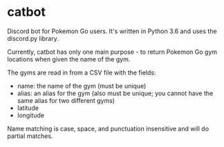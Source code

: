 # catbot
Discord bot for Pokemon Go users. It's written in Python 3.6 and uses the discord.py library.

Currently, catbot has only one main purpose - to return Pokemon Go gym locations when given the name of the gym.

The gyms are read in from a CSV file with the fields:
- name: the name of the gym (must be unique)
- alias: an alias for the gym (also must be unique; you cannot have the same alias for two different gyms)
- latitude
- longitude

Name matching is case, space, and punctuation insensitive and will do partial matches.

